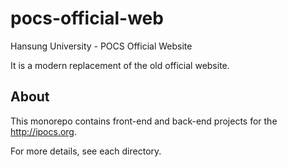 # pocs-official-web

Hansung University - POCS Official Website

It is a modern replacement of the old official website.

## About

This monorepo contains front-end and back-end projects for the http://ipocs.org.

For more details, see each directory.
